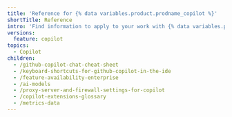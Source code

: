 ```yaml
---
title: 'Reference for {% data variables.product.prodname_copilot %}'
shortTitle: Reference
intro: 'Find information to apply to your work with {% data variables.product.prodname_copilot %}.'
versions:
  feature: copilot
topics:
  - Copilot
children:
  - /github-copilot-chat-cheat-sheet
  - /keyboard-shortcuts-for-github-copilot-in-the-ide
  - /feature-availability-enterprise
  - /ai-models
  - /proxy-server-and-firewall-settings-for-copilot
  - /copilot-extensions-glossary
  - /metrics-data
---
```

